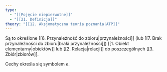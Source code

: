 ```yaml
---
type:
  - "[[Pojęcie niepierwotne]]"
  - "[[21. Definicja]]"
theory: "[[12. Aksjomatyczna teoria poznania|ATP]]"
---
```

Są to określone [[6. Przynależność do zbioru|przynależności]] (lub [[7. Brak przynależności do zbioru|braki przynależności]]) [[1. Obiekt elementarny|obiektów]] lub [[2. Relacja|relacji]] do poszczególnych [[3. Zbiór|zbiorów]].

Cechy określa się symbolem $e$.